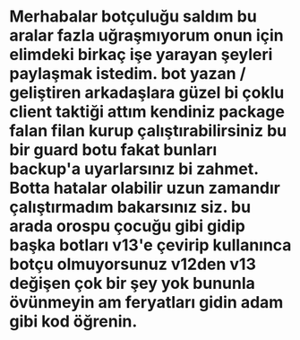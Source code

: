 # Merhabalar botçuluğu saldım bu aralar fazla uğraşmıyorum onun için elimdeki birkaç işe yarayan şeyleri paylaşmak istedim. bot yazan / geliştiren arkadaşlara güzel bi çoklu client taktiği attım kendiniz package falan filan kurup çalıştırabilirsiniz bu bir guard botu fakat bunları backup'a uyarlarsınız bi zahmet. Botta hatalar olabilir uzun zamandır çalıştırmadım bakarsınız siz. bu arada orospu çocuğu gibi gidip başka botları v13'e çevirip kullanınca botçu olmuyorsunuz v12den v13 değişen çok bir şey yok bununla övünmeyin am feryatları gidin adam gibi kod öğrenin.
